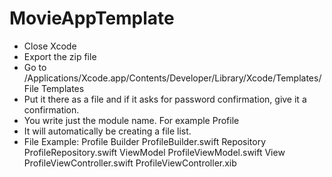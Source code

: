 #  MovieAppTemplate
- Close Xcode
- Export the zip file
- Go to /Applications/Xcode.app/Contents/Developer/Library/Xcode/Templates/File Templates
- Put it there as a file and if it asks for password confirmation, give it a confirmation.
- You write just the module name. For example Profile
- It will automatically be creating a file list. 
- File Example:
Profile
    Builder
        ProfileBuilder.swift
    Repository
        ProfileRepository.swift
    ViewModel
        ProfileViewModel.swift
    View
        ProfileViewController.swift
        ProfileViewController.xib
